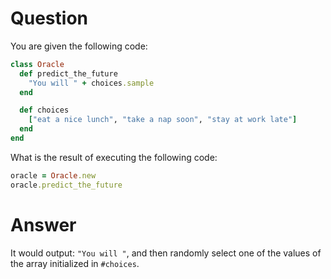 # Question

You are given the following code:

```ruby
class Oracle
  def predict_the_future
    "You will " + choices.sample
  end

  def choices
    ["eat a nice lunch", "take a nap soon", "stay at work late"]
  end
end
```

What is the result of executing the following code:

```ruby
oracle = Oracle.new
oracle.predict_the_future
```

# Answer

It would output: `"You will "`, and then randomly select one of the values of 
the array initialized in `#choices`. 
